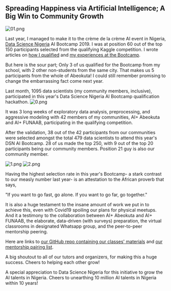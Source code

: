 ## Spreading Happiness via Artificial Intelligence; A Big Win to Community Growth


![01.png](https://cdn.hashnode.com/res/hashnode/image/upload/v1602773466342/It3KRGGa_.png)

Last year, I managed to make it to the crème de la crème AI event in Nigeria,  [Data Science Nigeria](https://twitter.com/DataScienceNIG)  AI Bootcamp 2019. I was at position 60 out of the top 150 participants selected from the qualifying Kaggle competition. I wrote articles on  [how I qualified](https://steventure.hashnode.dev/how-i-qualified-for-datasciencenigeria-2019-artificial-intelligence-bootcamp) and  [my experiences at the Bootcamp](https://steventure.hashnode.dev/datasciencenigeria-artificial-intelligence-bootcamp-2019-reviews-and-reflections).

But here is the sour part; Only 3 of us qualified for the Bootcamp from my school, with 2 other non-students from the same city. That makes us 5 participants from the whole of Abeokuta! I could still remember promising to change the embarrassing fact come next year.

Last month, 1095 data scientists (my community members, inclusive), participated in this year's Data Science Nigeria AI Bootcamp qualification hackathon.
![0.png](https://cdn.hashnode.com/res/hashnode/image/upload/v1602773148359/wUm39gw5p.png)

It was 3 long weeks of exploratory data analysis, preprocessing, and aggressive modeling with 42 members of my communities, AI+ Abeokuta and AI+ FUNAAB, participating in the qualifying competition.

After the validation, 38 out of the 42 participants from our communities were selected amongst the total 479 data scientists to attend this year's DSN AI Bootcamp. 28 of us made the top 250, with 9 out of the top 20 participants being our community members. Position 21 guy is also our community member.

![1.png](https://cdn.hashnode.com/res/hashnode/image/upload/v1602773122292/8kzzZOPcj.png)
![2.png](https://cdn.hashnode.com/res/hashnode/image/upload/v1602773132410/GmoATcE4g.png)

Having the highest selection rate in this year's Bootcamp- a stark contrast to our measly number last year- is an attestation to the African proverb that says, 


> 
"If you want to go fast, go alone. If you want to go far, go together."

It is also a huge testament to the insane amount of work we put in to achieve this, even with Covid19 spoiling our plans for physical meetups. And it a testimony to the collaboration between AI+ Abeokuta and AI+ FUNAAB, the elaborate, data-driven (with surveys) preparation, the virtual classrooms in designated Whatsapp group, and the peer-to-peer mentorship peering.

Here are links to  [our GitHub repo containing our classes' materials](https://github.com/DSN-AIplus-Abeokuta/Pre-Bootcamp_Tutorials) and  [our mentorship pairing list](https://docs.google.com/spreadsheets/d/1g2kjjw2ritrlpM0X9jB502YjFnPPpCHwWK0hHz7lKC0/edit?usp=sharing).

A big shoutout to all of our tutors and organizers, for making this a huge success. Cheers to helping each other grow!

A special appreciation to Data Science Nigeria for this initiative to grow the AI talents in Nigeria. Cheers to unearthing 10 million AI talents in Nigeria within 10 years!